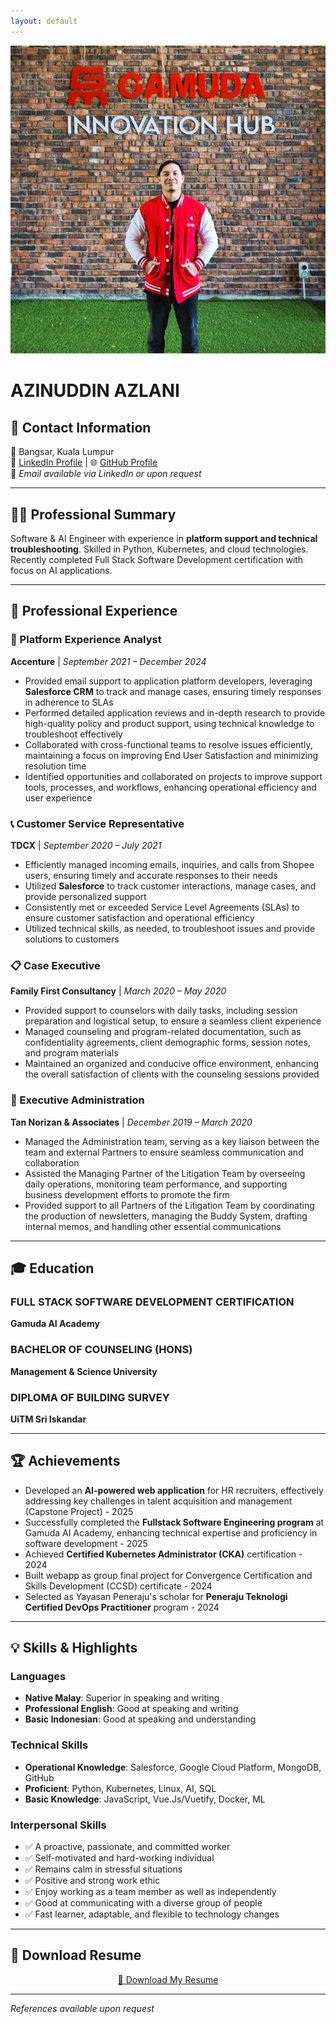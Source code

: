 ```yaml
---
layout: default
---
```


<head>
  <meta charset="UTF-8">
  <meta name="viewport" content="width=device-width, initial-scale=1">
  <meta name="description" content="Azinuddin Azlani - Software & AI Engineer">
  <link rel="stylesheet" type="text/css" href="style.css">
</head>

<p align="center">
  <img src="profile.JPG" class="profile-img">
</p>

# AZINUDDIN AZLANI

## 📌 Contact Information
📍 Bangsar, Kuala Lumpur  
💼 [LinkedIn Profile](https://www.linkedin.com/in/azinuddinazlani/) | 🌐 [GitHub Profile](https://github.com/azinuddinazlani)  
📧 *Email available via LinkedIn or upon request*

---

## 👨‍💻 Professional Summary
Software & AI Engineer with experience in **platform support and technical troubleshooting**. Skilled in Python, Kubernetes, and cloud technologies. Recently completed Full Stack Software Development certification with focus on AI applications.

---

## 💼 Professional Experience

### 🚀 Platform Experience Analyst
**Accenture** | *September 2021 – December 2024*

- Provided email support to application platform developers, leveraging **Salesforce CRM** to track and manage cases, ensuring timely responses in adherence to SLAs
- Performed detailed application reviews and in-depth research to provide high-quality policy and product support, using technical knowledge to troubleshoot effectively
- Collaborated with cross-functional teams to resolve issues efficiently, maintaining a focus on improving End User Satisfaction and minimizing resolution time
- Identified opportunities and collaborated on projects to improve support tools, processes, and workflows, enhancing operational efficiency and user experience

### 📞 Customer Service Representative
**TDCX** | *September 2020 – July 2021*

- Efficiently managed incoming emails, inquiries, and calls from Shopee users, ensuring timely and accurate responses to their needs
- Utilized **Salesforce** to track customer interactions, manage cases, and provide personalized support
- Consistently met or exceeded Service Level Agreements (SLAs) to ensure customer satisfaction and operational efficiency
- Utilized technical skills, as needed, to troubleshoot issues and provide solutions to customers

### 📋 Case Executive
**Family First Consultancy** | *March 2020 – May 2020*

- Provided support to counselors with daily tasks, including session preparation and logistical setup, to ensure a seamless client experience
- Managed counseling and program-related documentation, such as confidentiality agreements, client demographic forms, session notes, and program materials
- Maintained an organized and conducive office environment, enhancing the overall satisfaction of clients with the counseling sessions provided

### 📂 Executive Administration
**Tan Norizan & Associates** | *December 2019 – March 2020*

- Managed the Administration team, serving as a key liaison between the team and external Partners to ensure seamless communication and collaboration
- Assisted the Managing Partner of the Litigation Team by overseeing daily operations, monitoring team performance, and supporting business development efforts to promote the firm
- Provided support to all Partners of the Litigation Team by coordinating the production of newsletters, managing the Buddy System, drafting internal memos, and handling other essential communications

---

## 🎓 Education

### FULL STACK SOFTWARE DEVELOPMENT CERTIFICATION
**Gamuda AI Academy**

### BACHELOR OF COUNSELING (HONS)
**Management & Science University**

### DIPLOMA OF BUILDING SURVEY
**UiTM Sri Iskandar**

---

## 🏆 Achievements

- Developed an **AI-powered web application** for HR recruiters, effectively addressing key challenges in talent acquisition and management (Capstone Project) - 2025
- Successfully completed the **Fullstack Software Engineering program** at Gamuda AI Academy, enhancing technical expertise and proficiency in software development - 2025
- Achieved **Certified Kubernetes Administrator (CKA)** certification - 2024
- Built webapp as group final project for Convergence Certification and Skills Development (CCSD) certificate - 2024
- Selected as Yayasan Peneraju's scholar for **Peneraju Teknologi Certified DevOps Practitioner** program - 2024

---

## 💡 Skills & Highlights

### Languages
- **Native Malay**: Superior in speaking and writing
- **Professional English**: Good at speaking and writing
- **Basic Indonesian**: Good at speaking and understanding

### Technical Skills
- **Operational Knowledge**: Salesforce, Google Cloud Platform, MongoDB, GitHub
- **Proficient**: Python, Kubernetes, Linux, AI, SQL
- **Basic Knowledge**: JavaScript, Vue.Js/Vuetify, Docker, ML

### Interpersonal Skills
- ✅ A proactive, passionate, and committed worker
- ✅ Self-motivated and hard-working individual
- ✅ Remains calm in stressful situations
- ✅ Positive and strong work ethic
- ✅ Enjoy working as a team member as well as independently
- ✅ Good at communicating with a diverse group of people
- ✅ Fast learner, adaptable, and flexible to technology changes

---

## 📄 Download Resume
<p align="center">
  <a class="resume-download" href="./Azinuddin_Azlani_2025_Resume.pdf">📄 Download My Resume</a>
</p>

---

*References available upon request*